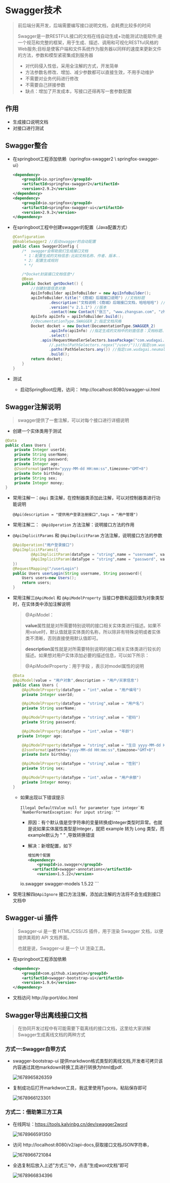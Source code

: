 # Swagger技术

>  前后端分离开发，后端需要编写接口说明文档，会耗费比较多的时间
>
>  Swagger是一款RESTFUL接口的文档在线自动生成+功能测试功能软件;是一个规范和完整的框架，用于生成、描述、调用和可视化RESTful风格的Web服务;目标是使客户端和文件系统作为服务器以同样的速度来更新文件的方法，参数和模型紧密集成到服务器
>
>  - 对代码侵入性低，采用全注解的方式，开发简单
>  - 方法参数名修改、增加、减少参数都可以直接生效，不用手动维护
>  - 不需要对业务代码进行修改  
>  - 不需要自己拼接参数  
>  - 缺点：增加了开发成本，写接口还得再写一套参数配置

##  作用

-  生成接口说明文档
-  对接口进行测试 

##  Swagger整合 

- 在springboot工程添加依赖（springfox-swagger2 \ springfox-swagger-ui） 

  ```xml
  <dependency>
      <groupId>io.springfox</groupId>
      <artifactId>springfox-swagger2</artifactId>
      <version>2.9.2</version>
  </dependency>
  <dependency>
      <groupId>io.springfox</groupId>
      <artifactId>springfox-swagger-ui</artifactId>
      <version>2.9.2</version>
  </dependency>
  ```

- 在springboot工程中创建swagger的配置（Java配置方式） 

  ```java
  @Configuration
  @EnableSwagger2 //启动swagger的自动配置
  public class Swagger2Config {
      /*  swagger会帮助我们生成接口文档
       * 1：配置生成的文档信息:比如文档名称、作者、版本..
       * 2: 配置生成规则
       * */
  
      /*Docket封装接口文档信息*/
      @Bean
      public Docket getDocket() {
          //创建封面信息对象
          ApiInfoBuilder apiInfoBuilder = new ApiInfoBuilder();
          apiInfoBuilder.title("《商城》后端接口说明") //文档标题
                  .description("文档说明：《商城》后端接口文档，哈哈哈哈") //文档说明
                  .version("v 2.1.1") //版本
                  .contact(new Contact("张三", "www.zhangsan.com", "zhangsan@qq.com"));//作者
          ApiInfo apiInfo = apiInfoBuilder.build();
          //DocumentationType.SWAGGER_2:指定文档风格
          Docket docket = new Docket(DocumentationType.SWAGGER_2)
                  .apiInfo(apiInfo) //指定生成的文档中的封面信息：文档标题、版本、作者
                  .select()
              .apis(RequestHandlerSelectors.basePackage("com.wudagai.neumall.controller")) //为指定包的处理器方法生成接口文档
                  //.paths(PathSelectors.regex("/user/"))//指定com.wudagai.neumall.controller中/user/的路径
                  .paths(PathSelectors.any()) //指定com.wudagai.neumall.controller中所有的路径
                  .build();
          return docket;
      }
  }
  
  ```

- 测试 

  - 启动SpringBoot应用，访问： http://localhost:8080/swagger-ui.html 

##  Swagger注解说明 

>  swagger提供了一套注解，可以对每个接口进行详细说明 

-    创建一个实体类用于测试

  ```java
  @Data
  public class Users {
      private Integer userId;
      private String userName;
      private String password;
      private Integer age;
      @JsonFormat(pattern="yyyy-MM-dd HH:mm:ss",timezone="GMT+8")
      private Date birthday;
      private String sex;
      private Integer money;
  }
  ```

  

- 常用注解一：`@Api` 类注解，在控制器类添加此注解，可以对控制器类进行功能说明

  ```kava
  @Api(description = "提供用户登录注册接口",tags = "用户管理")
  ```

- 常用注解二：` @ApiOperation` 方法注解：说明接口方法的作用 

- `@ApiImplicitParams` 和 `@ApiImplicitParam` 方法注解，说明接口方法的参数 

  ```java
  @ApiOperation("用户登录接口")
  @ApiImplicitParams({
          @ApiImplicitParam(dataType = "string",name = "username", value = "用户登录账号",required =true),
          @ApiImplicitParam(dataType = "string",name = "password", value = "用户登录密码",required =true)
  })
  @RequestMapping("/userLogin")
  public Users userLogin(String username, String password){
      Users users=new Users();
      return users;
  }
  ```

- 常用注解三`@ApiModel` 和 `@ApiModelProperty` 当接口参数和返回值为对象类型时，在实体类中添加注解说明 

  > @ApiModel：
  >
  > **value**属性就是对所需要特别说明的接口相关实体类进行描述。如果不用value时，默认值就是实体类的名称，所以除非有特殊说明或者实体类不清晰，否则直接使用默认值即可。
  >
  > **description**属性就是对所需要特别说明的接口相关实体类进行较长的描述。如果想对用户实体添加必要的描述信息，可以如下所示： 
  >
  > @ApiModelProperty：用于字段 ，表示对model属性的说明  

  ```java
  @Data
  @ApiModel(value = "用户对象",description = "用户/买家信息")
  public class Users {
      @ApiModelProperty(dataType = "int",value = "用户编号")
      private Integer userId;
  
      @ApiModelProperty(dataType = "string",value = "用户名")
      private String userName;
  
      @ApiModelProperty(dataType = "string",value = "密码")
      private String password;
  
      @ApiModelProperty(dataType = "int",value = "年龄")
    private Integer age;
  
      @ApiModelProperty(dataType = "string",value = "生日 yyyy-MM-dd HH:mm:ss")
      @JsonFormat(pattern="yyyy-MM-dd HH:mm:ss",timezone="GMT+8")
      private Date birthday;
  
      @ApiModelProperty(dataType = "string",value = "性别")
      private String sex;
  
      @ApiModelProperty(dataType = "int",value = "用户余额")
      private Integer money;
  }
  ```
  
  - 如果出现以下错误提示
  
    ```
    Illegal DefaultValue null for parameter type integer`和`NumberFormatException: For input string: ""
    ```
  
    - 原因：有个默认值是空字符串的变量转换成Integer类型时异常。也就是说如果实体属性类型是Integer，就把 example 转为 Long 类型，而example默认为 " " ,导致转换错误
  
    - 解决：新增配置，如下
  
      ```xml
      增加两个配置
      <dependency>
          <groupId>io.swagger</groupId>
        <artifactId>swagger-annotations</artifactId>
          <version>1.5.22</version>
    </dependency>
      <dependency>
          <groupId>io.swagger</groupId>
          <artifactId>swagger-models</artifactId>
        <version>1.5.22</version>
      </dependency>
    ```
  
- 常用注解四`@ApiIgnore` 接口方法注解，添加此注解的方法将不会生成到接口文档中 

##  Swagger-ui 插件 

> Swagger-ui 是一套 HTML/CSS/JS 插件，用于渲染 Swagger 文档，以便提供美观的 API 文档界面。
>
> 也就是说，Swagger-ui 是一个 UI 渲染工具。

- 在springboot工程添加依赖

  ```xml
  <dependency>
      <groupId>com.github.xiaoymin</groupId>
      <artifactId>swagger-bootstrap-ui</artifactId>
      <version>1.9.6</version>
  </dependency>
  ```

- 文档访问 http://ip:port/doc.html 

## Swagger导出离线接口文档

> 在协同开发过程中有可能需要下载离线的接口文档，这里给大家讲解Swagger生成离线文档的两种方式

### 方式一:Swagger自带方式

- swagger-bootstrap-ui 提供markdwon格式类型的离线文档,开发者可拷贝该内容通过其他markdown转换工具进行转换为html或pdf. 

  ![1678965826359](images/1678965826359.png)

- 复制成功后打开markdwon工具，我这里使用Typora，粘贴保存即可

  ![1678966123301](images/1678966123301.png)



### 方式二：借助第三方工具

- 在线网址：https://tools.kalvinbg.cn/dev/swagger2word

  ![1678966591350](images/1678966591350.png)

- 访问 http://localhost:8080/v2/api-docs,获取接口文档JSON字符串，

  ![1678966721084](images/1678966721084.png)

- 全选复制后放入上述”方式三“中，点击”生成word文档“即可

  ![1678966834396](images/1678966834396.png)